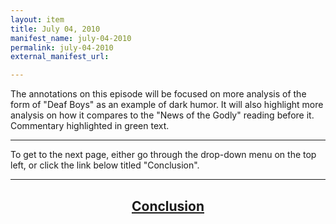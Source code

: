 ```yaml
---
layout: item
title: July 04, 2010
manifest_name: july-04-2010
permalink: july-04-2010
external_manifest_url: 

---
```

<!-- Add an essay or interpretive material below this line,
using HTML or markdown.  Do not modify this file above this line -->
The annotations on this episode will be focused on more analysis of the form of "Deaf Boys" as an example of dark humor. It will also highlight more analysis on how it compares to the "News of the Godly" reading before it. Commentary highlighted in green text. 
<hr>
To get to the next page, either go through the drop-down menu on the top left, or click the link below titled "Conclusion". 
<hr>
<center><h2><a href="https://lgsump.github.io/le-show/conclusion">Conclusion</a></h2></center>
